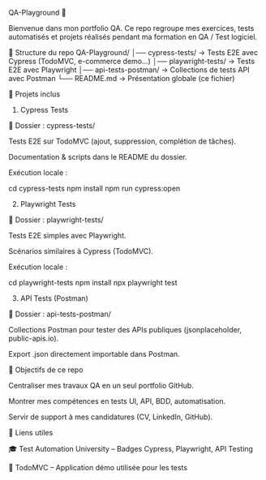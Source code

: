 QA-Playground 🧪

Bienvenue dans mon portfolio QA.
Ce repo regroupe mes exercices, tests automatisés et projets réalisés pendant ma formation en QA / Test logiciel.

📂 Structure du repo
QA-Playground/
│── cypress-tests/        → Tests E2E avec Cypress (TodoMVC, e-commerce demo…)
│── playwright-tests/     → Tests E2E avec Playwright
│── api-tests-postman/    → Collections de tests API avec Postman
└── README.md             → Présentation globale (ce fichier)

🚀 Projets inclus
1. Cypress Tests

📌 Dossier : cypress-tests/

Tests E2E sur TodoMVC (ajout, suppression, complétion de tâches).

Documentation & scripts dans le README du dossier.

Exécution locale :

cd cypress-tests
npm install
npm run cypress:open

2. Playwright Tests

📌 Dossier : playwright-tests/

Tests E2E simples avec Playwright.

Scénarios similaires à Cypress (TodoMVC).

Exécution locale :

cd playwright-tests
npm install
npx playwright test

3. API Tests (Postman)

📌 Dossier : api-tests-postman/

Collections Postman pour tester des APIs publiques (jsonplaceholder, public-apis.io).

Export .json directement importable dans Postman.

🏅 Objectifs de ce repo

Centraliser mes travaux QA en un seul portfolio GitHub.

Montrer mes compétences en tests UI, API, BDD, automatisation.

Servir de support à mes candidatures (CV, LinkedIn, GitHub).

🔗 Liens utiles

🎓 Test Automation University
 – Badges Cypress, Playwright, API Testing

📝 TodoMVC
 – Application démo utilisée pour les tests
